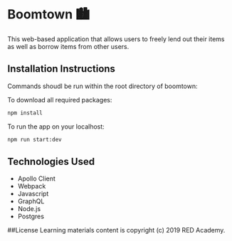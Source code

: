 # Boomtown 🏙

This web-based application that allows users to freely lend out their items as well as borrow items from other users.

## Installation Instructions

Commands shoudl be run within the root directory of boomtown:

To download all required packages:

```bash
npm install
```

To run the app on your localhost:

```bash
npm run start:dev
```

## Technologies Used

- Apollo Client
- Webpack
- Javascript
- GraphQL
- Node.js
- Postgres

##License
Learning materials content is copyright (c) 2019 RED Academy.
